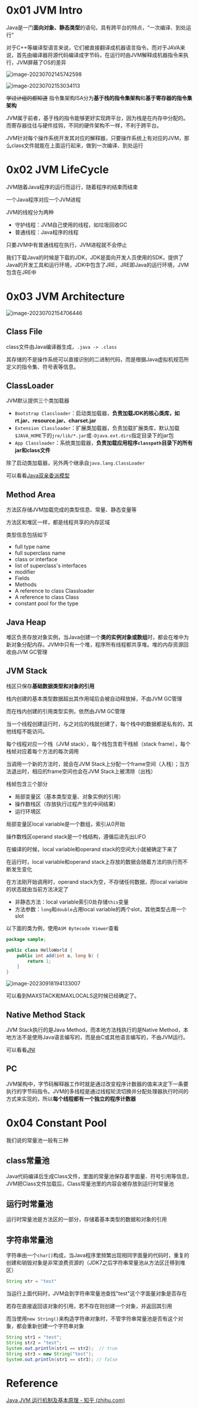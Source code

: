 # 0x01 JVM Intro

Java是一门**面向对象、静态类型**的语句，具有跨平台的特点，“一次编译、到处运行”

对于C++等编译型语言来说，它们被直接翻译成机器语言指令。而对于JAVA来说，首先由编译器将源代码编译成字节码，在运行时由JVM解释成机器指令来执行，JVM屏蔽了OS的差异

![image-20230702145742598](../.gitbook/assets/image-20230702145742598.png)

![image-20230702153034113](../.gitbook/assets/image-20230702153034113.png)

~~学过计组的都知道~~ 指令集架构ISA分为**基于栈的指令集架构**和**基于寄存器的指令集架构**

JVM属于前者，基于栈的指令能够更好实现跨平台，因为栈是在内存中分配的。而寄存器往往与硬件挂钩，不同的硬件架构不一样，不利于跨平台。

JVM针对每个操作系统开发其对应的解释器，只要操作系统上有对应的JVM，那么class文件就能在上面运行起来，做到一次编译、到处运行

# 0x02 JVM LifeCycle

JVM随着Java程序的运行而运行，随着程序的结束而结束

一个Java程序对应一个JVM进程

JVM的线程分为两种

* 守护线程：JVM自己使用的线程，如垃圾回收GC
* 普通线程：Java程序的线程

只要JVM中有普通线程在执行，JVM进程就不会停止

我们下载Java的时候是下载的JDK，JDK是面向开发人员使用的SDK，提供了Java的开发工具和运行环境，JDK中包含了JRE，JRE即Java的运行环境，JVM包含在JRE中

# 0x03 JVM Architecture

![image-20230702154706446](../.gitbook/assets/image-20230702154706446.png)

## Class File

class文件由Java编译器生成，`.java -> .class`

其存储的不是操作系统可以直接识别的二进制代码，而是根据Java虚拟机规范所定义的指令集、符号表等信息。

## ClassLoader

JVM默认提供三个类加载器

* `Bootstrap Classloader`：启动类加载器，**负责加载JDK的核心类库，如rt.jar、resource.jar、charset.jar**
* `Extension Classloader`：扩展类加载器，负责加载扩展类库，默认加载`$JAVA_HOME`下的`jre/lib/*.jar`或`-Djava.ext.dirs`指定目录下的jar包
* `App Classloader`：系统类加载器，**负责加载应用程序`classpath`目录下的所有jar和class文件**

除了启动类加载器，另外两个继承自`java.lang.ClassLoader`

可以看看[Java双亲委派模型](../Foundation/Parents_Delegate.md)

## Method Area

方法区存储JVM加载完成的类型信息、常量、静态变量等

方法区和堆区一样，都是线程共享的内存区域

类型信息包括如下

* full type name
* full superclass name
* class or interface
* list of superclass's interfaces
* modifier
* Fields
* Methods
* A reference to class Classloader
* A reference to class Class
* constant pool for the type

## Java Heap

堆区负责存放对象实例，当Java创建一个**类的实例对象或数组**时，都会在堆中为新对象分配内存。JVM中只有一个堆，程序所有线程都共享堆。堆的内存资源回收由JVM GC管理

## JVM Stack

栈区只保存**基础数据类型和对象的引用**

栈内创建的基本类型数据超出其作用域后会被自动释放掉，不由JVM GC管理

而在栈内创建的引用类型实例，依然由JVM GC管理

当一个线程创建运行时，与之对应的栈就创建了，每个栈中的数据都是私有的，其他线程不能访问。

每个线程对应一个栈（JVM stack），每个栈包含若干栈帧（stack frame），每个栈帧对应着每个方法的每次调用

当调用一个新的方法时，就会在JVM Stack上分配一个frame空间（入栈）；当方法退出时，相应的frame空间也会在JVM Stack上被清除（出栈）

栈帧包含三个部分

* 局部变量区（基本类型变量、对象实例的引用）
* 操作数栈区（存放执行过程产生的中间结果）
* 运行环境区

局部变量区local variable是一个数组，索引从0开始

操作数栈区operand stack是一个栈结构，遵循后进先出LIFO

在编译的时候，local variable和operand stack的空间大小就被确定下来了

在运行时，local variable和operand stack上存放的数据会随着方法的执行而不断发生变化

在方法刚开始调用时，operand stack为空，不存储任何数据，而local variable的状态就由当前方法决定了

* 非静态方法：local variable索引0处存储`this`变量
* 方法参数：`long`和`double`占用local variable的两个slot，其他类型占用一个slot

以下面的类为例，使用`ASM Bytecode Viewer`查看

```java
package sample;

public class HelloWorld {
    public int add(int a, long b) {
        return 1;
    }
}
```

![image-20230918194133007](./../.gitbook/assets/image-20230918194133007.png)

可以看到MAXSTACK和MAXLOCALS这时候已经确定了。

## Native Method Stack

JVM Stack执行的是Java Method，而本地方法栈执行的是Native Method，本地方法不是使用Java语言编写的，而是由C或其他语言编写的，不由JVM运行。

可以看看[JNI](../Foundation/jni.md)

## PC

JVM架构中，字节码解释器工作时就是通过改变程序计数器的值来决定下一条要执行的字节码指令。JVM的多线程是通过线程轮流切换并分配处理器执行时间的方式来实现的，所以**每个线程都有一个独立的程序计数器**

# 0x04 Constant Pool

我们说的常量池一般有三种

## class常量池

Java代码编译后生成Class文件，里面的常量池保存着字面量、符号引用等信息，JVM把Class文件加载后，Class常量池里的内容会被存放到运行时常量池

## 运行时常量池

运行时常量池是方法区的一部分，存储着基本类型的数据和对象的引用

## 字符串常量池

字符串由一个`char[]`构成，当Java程序里频繁出现相同字面量的代码时，重复的创建和销毁对象是非常浪费资源的（JDK7之后字符串常量池从方法区迁移到堆区）

```java
String str = "test"
```

当运行上面代码时，JVM会到字符串常量池查找"test"这个字面量对象是否存在

若存在直接返回该对象的引用，若不存在则创建一个对象，并返回其引用

而当使用`new String()`来构造字符串对象时，不管字符串常量池是否有这个对象，都会重新创建一个字符串对象

```java
String str1 = "test";
String str2 = "test";
System.out.println(str1 == str2);  // true
String str3 = new String("test");
System.out.println(str1 == str3); // false
```

# Reference

[Java JVM 运行机制及基本原理 - 知乎 (zhihu.com)](https://zhuanlan.zhihu.com/p/25713880)